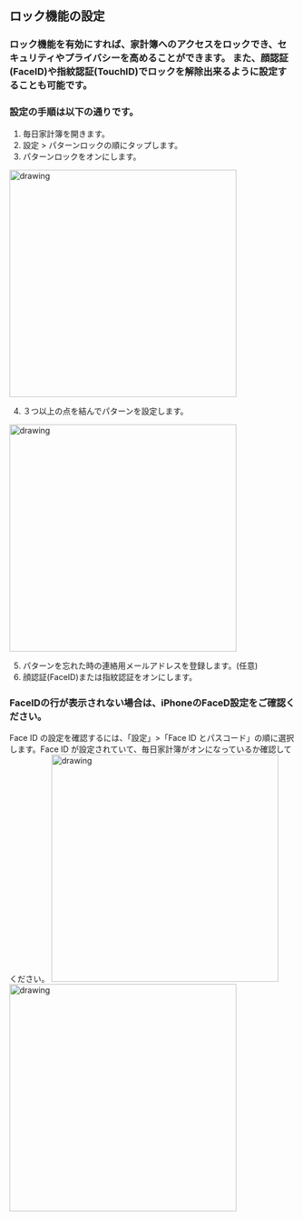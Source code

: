 ## ロック機能の設定
### ロック機能を有効にすれば、家計簿へのアクセスをロックでき、セキュリティやプライバシーを高めることができます。  また、顔認証(FaceID)や指紋認証(TouchID)でロックを解除出来るように設定することも可能です。

### 設定の手順は以下の通りです。
1. 毎日家計簿を開きます。
2. 設定 > パターンロックの順にタップします。
3. パターンロックをオンにします。
<img src="https://lh3.googleusercontent.com/pw/ACtC-3fPUn-vgyS_0raIIkceeW2qQffbsOtyDeITKuXsk2AOrXJii7PbXcLuoR3TBE64I6x9FcpE13clUHbb4nb4huZhps03QBxaiubp6kXYbsn5jXxSszQnf4PJiLyqxRTE0rWykXrwedvvYe0j-Zh3kJc=w658-h1422-no?authuser=0" alt="drawing" width="400"/>

4. ３つ以上の点を結んでパターンを設定します。
<img src="https://lh3.googleusercontent.com/pw/ACtC-3dWGFnYML3lxfxeKHeRgS9us5RBMaKul0pTpeRAHaFbfv1PosEbcIZaYY382RY4uHJUh3O87XBr52rYCzHZC6hpJqF-nqBTHoqE45BMqZe1puYF8hfwAVp8-LStcQXrBDCh1xahROq9E5F73MX_CaU=w658-h1422-no?authuser=0" alt="drawing" width="400"/>

5. パターンを忘れた時の連絡用メールアドレスを登録します。(任意)
6. 顔認証(FaceID)または指紋認証をオンにします。  



### FaceIDの行が表示されない場合は、iPhoneのFaceD設定をご確認ください。
Face ID の設定を確認するには、「設定」>「Face ID とパスコード」の順に選択します。Face ID が設定されていて、毎日家計簿がオンになっているか確認してください。
<img src="https://lh3.googleusercontent.com/pw/ACtC-3d_esBcEKUSwbagCoS3FDLYfc33lc6L_6TsXxL370NATiqbf4LgCpxjCwU5QVGeueqqgsOdJhlpgZ9VOCKGu3kGpemupJ5B7_Hxo_iqcqZL48ZDUd9IoP56lJvtvtkV_qHEsCjMIMun8Tn-iP09p5U=w658-h1422-no?authuser=0" alt="drawing" width="400"/>
<img src="https://lh3.googleusercontent.com/pw/ACtC-3dtrp3mEPilfJM2wKwBNW_hn4QHkLZidZMgEMNH5TeveC8B6dDsV13HuafBex14THwSKFEjPOXj2g2PHTIVBuCVTrs0RMTCpL6G4heLH4PRYmHOJWNUpg2jKWWmNLLo5czxYREdfo0_pB6tnrH4bOQ=w658-h1422-no?authuser=0" alt="drawing" width="400"/>

